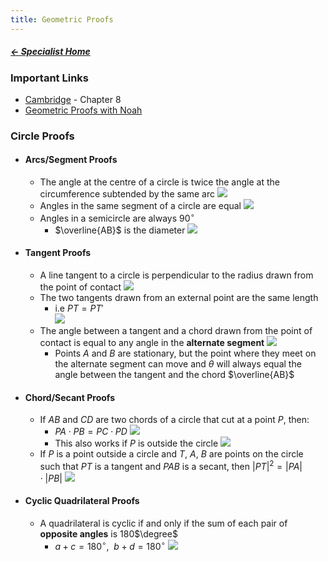 ```yaml
---
title: Geometric Proofs
---
```


##### [← Specialist Home](Specialist%20Home%20-%20Year%2011)

### Important Links
- [Cambridge](Cambridge%20Specialist.pdf) - Chapter 8
- [Geometric Proofs with Noah](Geometric_Proofs_Noah.pdf)
  
### Circle Proofs
- #### Arcs/Segment Proofs
	- The angle at the centre of a circle is twice the angle at the circumference subtended by the same arc
		![](Excalidraw/CircleProofArc1|400|)
	- Angles in the same segment of a circle are equal
		![](Excalidraw/CircleProofArc2|400|)
	- Angles in a semicircle are always $90^\circ$
		- $\overline{AB}$ is the diameter
		![](Excalidraw/CircleProofAnglesInSemicircle|400|)
- #### Tangent Proofs
	- A line tangent to a circle is perpendicular to the radius drawn from the point of contact
		![](Excalidraw/CircleProofTangent1|400|)
	- The two tangents drawn from an external point are the same length
		- i.e $PT = PT'$  
		![](Excalidraw/CircleProofTangent2|400|)
	- The angle between a tangent and a chord drawn from the point of contact is equal to any angle in the **alternate segment**
		  ![](Excalidraw/CircleProofTangent3|400|)
		- Points $A$ and $B$ are stationary, but the point where they meet on the alternate segment can move and $\theta$ will always equal the angle between the tangent and the chord $\overline{AB}$
		
- #### Chord/Secant Proofs
	- If $AB$ and $CD$ are two chords of a circle that cut at a point $P$, then:
		- $PA \cdot PB = PC \cdot PD$
		![](Excalidraw/CircleProofChord1|400|)
		- This also works if $P$ is outside the circle
		![](Excalidraw/CircleProofChord2|400|)
	- If $P$ is a point outside a circle and $T$, $A$, $B$ are points on the circle such that $PT$ is a tangent and $PAB$ is a secant, then $|PT|^2 = |PA| \cdot |PB|$
	  ![](Excalidraw/CircleProofChord3|400|)
- #### Cyclic Quadrilateral Proofs
	- A quadrilateral is cyclic if and only if the sum of each pair of **opposite angles** is 180$\degree$
		- $a + c = 180^{\circ},\ \  b + d = 180^{\circ}$
	  ![](Excalidraw/CircleProofCylicQuadrilateral|400|)